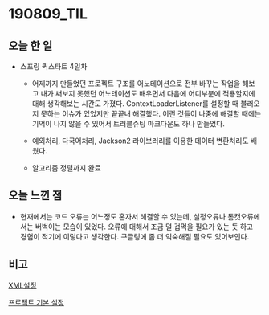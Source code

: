  

# 190809_TIL

  

  

## 오늘 한 일

  

- 스프링 퀵스타트 4일차
	- 어제까지 만들었던 프로젝트 구조를 어노테이션으로 전부 바꾸는 작업을 해보고 내가 써보지 못했던 어노테이션도 배우면서 다음에 어디부분에 적용할지에 대해 생각해보는 시간도 가졌다. ContextLoaderListener를 설정할 때 불러오지 못하는 이슈가 있었지만 끝끝내 해결했다. 이런 것들이 나중에 해결할 때에는 기억이 나지 않을 수 있어서 트러블슈팅 마크다운도 하나 만들었다.
	
	- 예외처리, 다국어처리, Jackson2 라이브러리를 이용한 데이터 변환처리도 배웠다.

    - 알고리즘 정렬까지 완료

  

##

  

## 오늘 느낀 점

- 현재에서는 코드 오류는 어느정도 혼자서 해결할 수 있는데, 설정오류나 톰캣오류에서는 버벅이는 모습이 있었다. 오류에 대해서 조금 덜 겁먹을 필요가 있는 듯 하고 경험이 적기에 이렇다고 생각한다. 구글링에 좀 더 익숙해질 필요도 있어보인다.

  

  

##


  

##

  

## 비고

[XML설정](https://istoryful.tistory.com/5)
  
[프로젝트 기본 설정](https://to-dy.tistory.com/15)